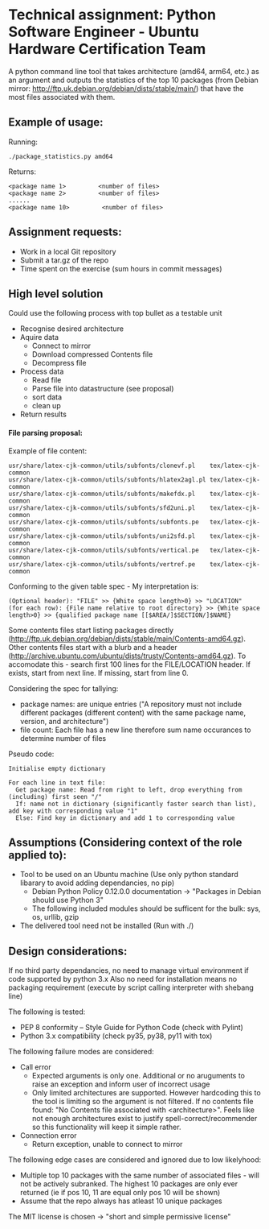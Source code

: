 # Technical assignment: Python Software Engineer - Ubuntu Hardware Certification Team

A python command line tool that takes architecture (amd64, arm64, etc.) as an argument and outputs the statistics of the top 10 packages (from Debian mirror: http://ftp.uk.debian.org/debian/dists/stable/main/) that have the most files associated with them.

## Example of usage:

Running:
```
./package_statistics.py amd64
```

Returns:
```
<package name 1>         <number of files>
<package name 2>         <number of files>
......
<package name 10>         <number of files>
```

## Assignment requests:
- Work in a local Git repository
- Submit a tar.gz of the repo
- Time spent on the exercise (sum hours in commit messages)

## High level solution

Could use the following process with top bullet as a testable unit
- Recognise desired architecture
- Aquire data
  - Connect to mirror						 
  - Download compressed Contents file                    
  - Decompress file
- Process data
  - Read file
  - Parse file into datastructure (see proposal)
  - sort data
  - clean up 
- Return results

#### File parsing proposal:

Example of file content:
```
usr/share/latex-cjk-common/utils/subfonts/clonevf.pl    tex/latex-cjk-common
usr/share/latex-cjk-common/utils/subfonts/hlatex2agl.pl tex/latex-cjk-common
usr/share/latex-cjk-common/utils/subfonts/makefdx.pl    tex/latex-cjk-common
usr/share/latex-cjk-common/utils/subfonts/sfd2uni.pl    tex/latex-cjk-common
usr/share/latex-cjk-common/utils/subfonts/subfonts.pe   tex/latex-cjk-common
usr/share/latex-cjk-common/utils/subfonts/uni2sfd.pl    tex/latex-cjk-common
usr/share/latex-cjk-common/utils/subfonts/vertical.pe   tex/latex-cjk-common
usr/share/latex-cjk-common/utils/subfonts/vertref.pe    tex/latex-cjk-common
```

Conforming to the given table spec - My interpretation is:
```
(Optional header): "FILE" >> {White space length>0} >> "LOCATION"
(for each row): {File name relative to root directory} >> {White space length>0} >> {qualified package name [[$AREA/]$SECTION/]$NAME} 
```

Some contents files start listing packages directly (http://ftp.uk.debian.org/debian/dists/stable/main/Contents-amd64.gz). Other contents files start with a blurb and a header (http://archive.ubuntu.com/ubuntu/dists/trusty/Contents-amd64.gz). To accomodate this - search first 100 lines for the FILE/LOCATION header. If exists, start from next line. If missing, start from line 0.

Considering the spec for tallying:
- package names: are unique entries ("A repository must not include different packages (different content) with the same package name, version, and architecture")
- file count: Each file has a new line therefore sum name occurances to determine number of files

Pseudo code:
```
Initialise empty dictionary

For each line in text file:
  Get package name: Read from right to left, drop everything from (including) first seen "/" 
  If: name not in dictionary (significantly faster search than list), add key with corresponding value "1"
  Else: Find key in dictionary and add 1 to corresponding value
```

## Assumptions (Considering context of the role applied to):
- Tool to be used on an Ubuntu machine (Use only python standard libarary to avoid adding dependancies, no pip)
  - Debian Python Policy 0.12.0.0 documentation -> "Packages in Debian should use Python 3"
  - The following included modules should be sufficent for the bulk: sys, os, urllib, gzip
- The delivered tool need not be installed (Run with ./)

## Design considerations:

If no third party dependancies, no need to manage virtual environment if code supported by python 3.x
Also no need for installation means no packaging requirement (execute by script calling interpreter with shebang line)

The following is tested: 
- PEP 8 conformity – Style Guide for Python Code (check with Pylint) 
- Python 3.x compatibility (check py35, py38, py11 with tox)   

The following failure modes are considered:
- Call error
  - Expected arguments is only one. Additional or no aruguments to raise an exception and inform user of incorrect usage
  - Only limited architectures are supported. However hardcoding this to the tool is limiting so the argument is not filtered. If no contents file found: "No Contents file associated with \<architecture\>". Feels like not enough architectures exist to justify spell-correct/recommender so this functionality will keep it simple rather.  
- Connection error
  - Return exception, unable to connect to mirror

The following edge cases are considered and ignored due to low likelyhood:
- Multiple top 10 packages with the same number of associated files - will not be actively subranked. The highest 10 packages are only ever returned (ie if pos 10, 11 are equal only pos 10 will be shown)
- Assume that the repo always has atleast 10 unique packages

The MIT license is chosen -> "short and simple permissive license"
